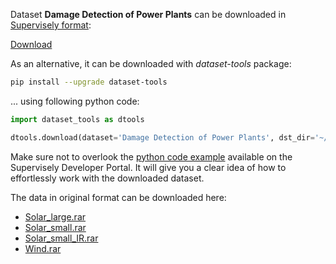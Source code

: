 Dataset **Damage Detection of Power Plants** can be downloaded in [Supervisely format](https://developer.supervisely.com/api-references/supervisely-annotation-json-format):

 [Download](https://assets.supervisely.com/supervisely-supervisely-assets-public/teams_storage/W/I/HF/Ot1xqFGYSYAsyRqXXXYcyYVoSokZrce7fVqPrwgDfAYrzQSsCIx3jnFPjGDVdvOUQr2tQZKESHDm0xZiu6rb2CbWRdhUuCsLolqR3ivU9fmwcrqXyZSCVHbziRk3.tar)

As an alternative, it can be downloaded with *dataset-tools* package:
``` bash
pip install --upgrade dataset-tools
```

... using following python code:
``` python
import dataset_tools as dtools

dtools.download(dataset='Damage Detection of Power Plants', dst_dir='~/dataset-ninja/')
```
Make sure not to overlook the [python code example](https://developer.supervisely.com/getting-started/python-sdk-tutorials/iterate-over-a-local-project) available on the Supervisely Developer Portal. It will give you a clear idea of how to effortlessly work with the downloaded dataset.

The data in original format can be downloaded here:

- [Solar_large.rar](https://dataverse.harvard.edu/dataset.xhtml?persistentId=doi:10.7910/DVN/GFYPQW#)
- [Solar_small.rar](https://dataverse.harvard.edu/dataset.xhtml?persistentId=doi:10.7910/DVN/GFYPQW#)
- [Solar_small_IR.rar](https://dataverse.harvard.edu/dataset.xhtml?persistentId=doi:10.7910/DVN/GFYPQW#)
- [Wind.rar](https://dataverse.harvard.edu/dataset.xhtml?persistentId=doi:10.7910/DVN/GFYPQW#)
